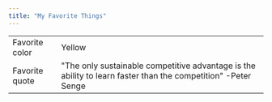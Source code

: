```yaml
---
title: "My Favorite Things"
---
```


|   |   |
|---|---|
| Favorite color   | Yellow  |
| Favorite quote  | "The only sustainable competitive advantage is the ability to learn faster than the competition" -Peter Senge  |
